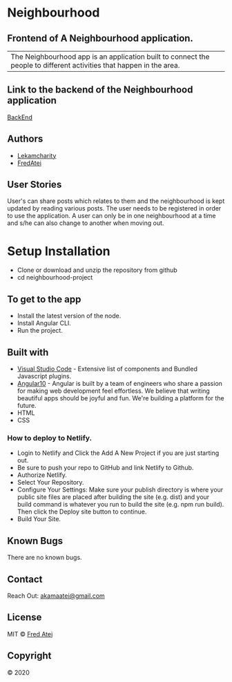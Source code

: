 # Neighbourhood

## Frontend of A  Neighbourhood application.

<table>
<tr>
<td>
The Neighbourhood app is an application built to connect the people to different activities that happen in the area.
</td>
</tr>
</table>

## Link to the backend of the Neighbourhood application
 [BackEnd](https://github.com/Nelly-ayebale/Neighbourhood)

## Authors
* [Lekamcharity](https://github.com/LekamCharity) 
* [FredAtei](https://github.com/FredAtei)

## User Stories
User's can share posts which relates to them and the neighbourhood is kept updated by reading various posts. The user needs to be registered in order to use the application. A user can only be in one neighbourhood at a time and s/he can also change to another when moving out. 


# Setup Installation

- Clone or download and unzip the repository from github 
- cd neighbourhood-project

## To get to the app

* Install the latest version of the node.
* Install Angular CLI.
* Run the project.

## Built with 

* [Visual Studio Code](https://code.visualstudio.com/) - Extensive list of components and  Bundled Javascript plugins.
* [Angular10](https://angular.io/) - Angular is built by a team of engineers who share a passion for making web development feel effortless. We believe that writing beautiful apps should be joyful and fun. We're building a platform for the future.
* HTML
* CSS

### How to deploy to Netlify.

* Login to Netlify and Click the Add A New Project if you are just starting out.
* Be sure to push your repo to GitHub and link Netlify to Github.
* Authorize Netlify.
* Select Your Repository.
* Configure Your Settings: Make sure your publish directory is where your public site files are placed after building the site (e.g. dist) and your build command is whatever you run to build the site (e.g. npm run build). Then click the Deploy site button to continue.
* Build Your Site. 

## Known Bugs
There are no known bugs.

## Contact

Reach Out: akamaatei@gmail.com

## License
MIT © [Fred Atei ](https://github.com/FredAtei/neighbourhood-project)

## Copyright
© 2020

